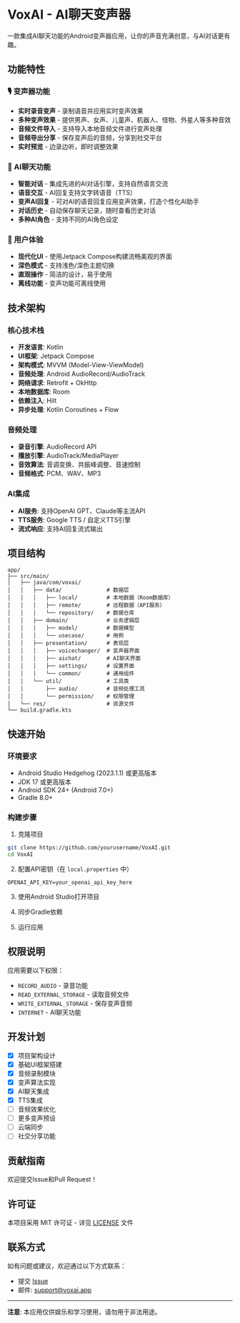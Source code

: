 # VoxAI - AI聊天变声器

一款集成AI聊天功能的Android变声器应用，让你的声音充满创意，与AI对话更有趣。

## 功能特性

### 🎙️ 变声器功能
- **实时录音变声** - 录制语音并应用实时变声效果
- **多种变声效果** - 提供男声、女声、儿童声、机器人、怪物、外星人等多种音效
- **音频文件导入** - 支持导入本地音频文件进行变声处理
- **音频导出分享** - 保存变声后的音频，分享到社交平台
- **实时预览** - 边录边听，即时调整效果

### 🤖 AI聊天功能
- **智能对话** - 集成先进的AI对话引擎，支持自然语言交流
- **语音交互** - AI回复支持文字转语音（TTS）
- **变声AI回复** - 可对AI的语音回复应用变声效果，打造个性化AI助手
- **对话历史** - 自动保存聊天记录，随时查看历史对话
- **多种AI角色** - 支持不同的AI角色设定

### 🎨 用户体验
- **现代化UI** - 使用Jetpack Compose构建流畅美观的界面
- **深色模式** - 支持浅色/深色主题切换
- **直观操作** - 简洁的设计，易于使用
- **离线功能** - 变声功能可离线使用

## 技术架构

### 核心技术栈
- **开发语言**: Kotlin
- **UI框架**: Jetpack Compose
- **架构模式**: MVVM (Model-View-ViewModel)
- **音频处理**: Android AudioRecord/AudioTrack
- **网络请求**: Retrofit + OkHttp
- **本地数据库**: Room
- **依赖注入**: Hilt
- **异步处理**: Kotlin Coroutines + Flow

### 音频处理
- **录音引擎**: AudioRecord API
- **播放引擎**: AudioTrack/MediaPlayer
- **音效算法**: 音调变换、共振峰调整、音速控制
- **音频格式**: PCM、WAV、MP3

### AI集成
- **AI服务**: 支持OpenAI GPT、Claude等主流API
- **TTS服务**: Google TTS / 自定义TTS引擎
- **流式响应**: 支持AI回复流式输出

## 项目结构

```
app/
├── src/main/
│   ├── java/com/voxai/
│   │   ├── data/              # 数据层
│   │   │   ├── local/         # 本地数据（Room数据库）
│   │   │   ├── remote/        # 远程数据（API服务）
│   │   │   └── repository/    # 数据仓库
│   │   ├── domain/            # 业务逻辑层
│   │   │   ├── model/         # 数据模型
│   │   │   └── usecase/       # 用例
│   │   ├── presentation/      # 表现层
│   │   │   ├── voicechanger/  # 变声器界面
│   │   │   ├── aichat/        # AI聊天界面
│   │   │   ├── settings/      # 设置界面
│   │   │   └── common/        # 通用组件
│   │   └── util/              # 工具类
│   │       ├── audio/         # 音频处理工具
│   │       └── permission/    # 权限管理
│   └── res/                   # 资源文件
└── build.gradle.kts
```

## 快速开始

### 环境要求
- Android Studio Hedgehog (2023.1.1) 或更高版本
- JDK 17 或更高版本
- Android SDK 24+ (Android 7.0+)
- Gradle 8.0+

### 构建步骤

1. 克隆项目
```bash
git clone https://github.com/yourusername/VoxAI.git
cd VoxAI
```

2. 配置API密钥（在 `local.properties` 中）
```properties
OPENAI_API_KEY=your_openai_api_key_here
```

3. 使用Android Studio打开项目

4. 同步Gradle依赖

5. 运行应用

## 权限说明

应用需要以下权限：
- `RECORD_AUDIO` - 录音功能
- `READ_EXTERNAL_STORAGE` - 读取音频文件
- `WRITE_EXTERNAL_STORAGE` - 保存变声音频
- `INTERNET` - AI聊天功能

## 开发计划

- [x] 项目架构设计
- [x] 基础UI框架搭建
- [x] 音频录制模块
- [x] 变声算法实现
- [x] AI聊天集成
- [x] TTS集成
- [ ] 音频效果优化
- [ ] 更多变声预设
- [ ] 云端同步
- [ ] 社交分享功能

## 贡献指南

欢迎提交Issue和Pull Request！

## 许可证

本项目采用 MIT 许可证 - 详见 [LICENSE](LICENSE) 文件

## 联系方式

如有问题或建议，欢迎通过以下方式联系：
- 提交 [Issue](https://github.com/yourusername/VoxAI/issues)
- 邮件: support@voxai.app

---

**注意**: 本应用仅供娱乐和学习使用，请勿用于非法用途。

